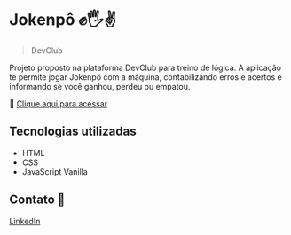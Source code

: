 # Jokenpô ✊🖐️✌️

>DevClub

Projeto proposto na plataforma DevClub para treino de lógica. A aplicação te permite jogar Jokenpô com a máquina, contabilizando erros e acertos e informando se você ganhou, perdeu ou empatou.

🔗 [Clique aqui para acessar](https://alineguiseline.github.io/jokenpo/)

## Tecnologias utilizadas
- HTML  
- CSS  
- JavaScript Vanilla

## Contato 💜
[LinkedIn](https://www.linkedin.com/in/alineguiseline)

